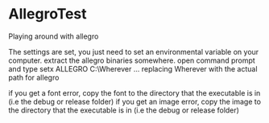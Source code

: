 # AllegroTest
Playing around with allegro

The settings are set, you just need to set an environmental variable on your computer.
extract the allegro binaries somewhere. open command prompt and type setx ALLEGRO C:\Wherever ... replacing Wherever with the actual path for allegro

if you get a font error, copy the font to the directory that the executable is in (i.e the debug or release folder)
if you get an image error, copy the image to the directory that the executable is in (i.e the debug or release folder)